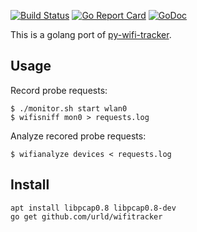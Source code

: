 
[![Build Status](https://travis-ci.org/urld/wifitracker.svg?branch=master)](https://travis-ci.org/urld/wifitracker)
[![Go Report Card](https://goreportcard.com/badge/github.com/urld/wifitracker)](https://goreportcard.com/report/github.com/urld/wifitracker)
[![GoDoc](https://godoc.org/github.com/urld/wifitracker?status.svg)](https://godoc.org/github.com/urld/wifitracker)

This is a golang port of [py-wifi-tracker](https://github.com/urld/py-wifi-tracker).

## Usage

Record probe requests:
```
$ ./monitor.sh start wlan0
$ wifisniff mon0 > requests.log
```

Analyze recored probe requests:
```
$ wifianalyze devices < requests.log
```

## Install

```
apt install libpcap0.8 libpcap0.8-dev
go get github.com/urld/wifitracker
```

